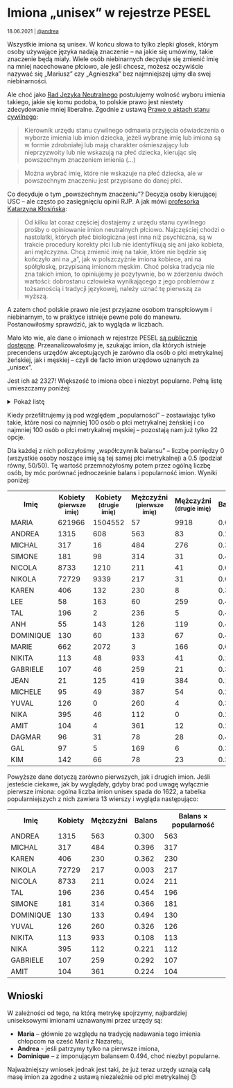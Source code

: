 # Imiona „unisex” w rejestrze PESEL

<small>18.06.2021 | [@andrea](/@andrea)</small>

Wszystkie imiona są unisex.
W końcu słowa to tylko zlepki głosek, którym osoby używające języka nadają znaczenie – 
na jakie się umówimy, takie znaczenie będą miały.
Wiele osób niebinarnych decyduje się zmienić imię na mniej nacechowane płciowo,
ale jeśli chcesz, możesz oczywiście nazywać się „Mariusz” czy „Agnieszka” bez najmniejszej ujmy dla swej niebinarności.

Ale choć jako [Rad Języka Neutralnego](/kolektyw-rjn) postulujemy wolność wyboru imienia takiego, jakie się komu podoba,
to polskie prawo jest niestety zdecydowanie mniej liberalne.
Zgodnie z ustawą [Prawo o aktach stanu cywilnego](https://isap.sejm.gov.pl/isap.nsf/DocDetails.xsp?id=WDU20140001741):

> Kierownik urzędu stanu cywilnego odmawia przyjęcia oświadczenia o wyborze imienia lub imion dziecka, jeżeli
> wybrane imię lub imiona są w formie zdrobniałej lub mają charakter ośmieszający lub nieprzyzwoity
> lub nie wskazują na płeć dziecka, kierując się powszechnym znaczeniem imienia (…)

> Można wybrać imię, które nie wskazuje na płeć dziecka, ale w powszechnym znaczeniu jest przypisane do danej płci.

Co decyduje o tym „powszechnym znaczeniu”? Decyzja osoby kierującej USC – ale często po zasięgnięciu opinii RJP.
A jak mówi [profesorka Katarzyna Kłosińska](https://wyborcza.pl/7,75410,26361697,prof-klosinska-dzban-to-slowo-nacechowane-pejoratywnie.html?disableRedirects=true):

> Od kilku lat coraz częściej dostajemy z urzędu stanu cywilnego prośby o opiniowanie imion neutralnych płciowo.
> Najczęściej chodzi o nastolatki, których płeć biologiczna jest inna niż psychiczna,
> są w trakcie procedury korekty płci lub nie identyfikują się ani jako kobieta, ani mężczyzna.
> Chcą zmienić imię na takie, które nie będzie się kończyło ani na „a”, jak w polszczyźnie imiona kobiece,
> ani na spółgłoskę, przypisaną imionom męskim. Choć polska tradycja nie zna takich imion, to opiniujemy je pozytywnie,
> bo w zderzeniu dwóch wartości: dobrostanu człowieka wynikającego z jego problemów z tożsamością i tradycji językowej,
> należy uznać tę pierwszą za wyższą.

A zatem choć polskie prawo nie jest przyjazne osobom transpłciowym i niebinarnym,
to w praktyce istnieje pewne pole do manewru.
Postanowiłośmy sprawdzić, jak to wygląda w liczbach.

Mało kto wie, ale dane o imionach w rejestrze PESEL [są publicznie dostępne](https://dane.gov.pl/dataset/1667,lista-imion-wystepujacych-w-rejestrze-pesel-osoby-zyjace).
Przeanalizowałośmy je, szukając imion, dla których istnieje precendens urzędów akceptujących je
zarówno dla osób o płci metrykalnej żeńskiej, jak i męskiej – czyli de facto imion urzędowo uznanych za „unisex”.

Jest ich aż 2327! Większość to imiona obce i niezbyt popularne. Pełną listę umieszczamy poniżej:

<details class="border mb-3">
    <summary class="bg-light p-2">Pokaż listę</summary>
    <div class="border-top small p-2">
        ABA, ABBAS, ABDALLA, ABDEL, ABDELFATTAH, ABDUL, ABDULLAH, ABDULLAH A, ABDULLAH H, ABDULLAH IBRAHIM, ABDULLAH M, ABDULLAHI, ABDULMUTTALIB A., ABDULRAHMAN, ABDUR, ABEBE, ABEER, ABHIJEET, ABHIJIT, ABI, ABIGAIL, ABIMBOLA, ABIOLA, ABIR, ABY, ADA, ADALET, ADAM, ADAMA, ADAMIA, ADAR, ADDISON, ADEDAYO, ADEEB, ADEEL, ADEL, ADELHEID, ADELIN, ADEOLA, ADEYINKA, ADHAM, ADI, ADIT, ADNAN, ADRIEL, ADY, AFEK, AGAM, AGHA, AGNE, AGNES, AGUNG, AH, AHMAD, AHMED, AHMED A, AHMED M, AIDAN, AIHUA, AILIN, AIMAN, AIMIN, AINUR, AIPING, AIRAT, AISHWARYA, AISSA, AJAY, AJAYKUMAR, AJIBOLA, AJIT, AKASH, AKHTAR, AKI, AKILA, AKIRA, AKRAM, ALA, ALAA, ALDIN, ALEKS, ALEKSA, ALEX, ALEXANDER, ALEXANDRE, ALEXIS, ALI, ALI A, ALI H, ALIJA, ALIKA, ALIKI, ALIN, ALIS, ALISA, ALISON, ALISSON, ALIX, ALLA, ALLAN, ALLEN, ALLY, ALMAS, ALMAZ, ALMOG, ALON, ALONA, ALPHA, ALVA, AMAL, AMAN, AMANDEEP, AMANI, AMARA, AMARACHI, AMARTUVSHIN, AMBAR, AMBER, AMEL, AMI, AMINE, AMIT, AMNAT, AMOR, AMRIT, AMY, AN, ANAN, ANAND, ANANDA, ANAR, ANASTASIA, ANASTASIIA, ANATOLII, ANDRE, ANDREA, ANDREE, ANDREJA, ANDRIA, ANDRII, ANDRZEJ, ANEL, ANG, ANGE, ANGEL, ANH, ANH DUONG, ANIK, ANIL, ANIS, ANITA, ANJUM, ANNA, ANNE, ANRI, ANSHI, ANSHU, ANTONI, ANTONIA, ANTONIE, ANU, ANUJ, ANUPAM, ANUSH, ANUUJIN, ANWAR, ANZHELA, APURVA, ARA, ARAD, ARAM, ARBEL, ARDEN, ARI, ARIA, ARIEL, ARIN, ARIS, ARLET, ARLO, ARMIN, ARSENA, ARTA, ARTEMI, ARTEMIS, ARTI, ARTUR, ARUNA, ARVIND, ARVINDBHAI, ARYA, ARZU, ASA, ASHISH, ASHLEY, ASHOK, ASHRAF, ASIL, ASSEM, ASSIL, ASTER, ASTRIT, ATA, ATAR, ATEF, ATIA, ATTILA, AUBREY, AUGUSTE, AUGUSTINE, AURELI, AUSTIN, AVERY, AVIN, AVINASH, AVIV, AVNI, AVRIL, AWAD, AXEL, AYAN, AYCAN, AYDAN, AYHAN, AYMAN, AYO, AYOMIDE, AZHAR, AZIZ, BA, BABA, BABUBHAI, BAHA, BAILEY, BAKYT, BALA, BALDEVBHAI, BANG, BAO, BAOHUA, BAR, BARAKAT, BARNABA, BASEM, BASHA, BASSAM, BASSEM, BAT, BAY, BEDA, BELA, BELAY, BELEID, BELLA, BEN, BENIA, BERNARD, BERNARDO, BERRY, BHAGWAN, BHARATBHAI, BHARATKUMAR, BHAVIN, BHIKHABHAI, BICH, BIJAYA, BIJU, BILLY, BIN, BINBIN, BING, BINGBING, BINH, BINU, BISHNU, BLAIR, BLAISE, BLAKE, BLESSING, BLUE, BO, BOHDAN, BOK, BOLA, BON, BONAWENTURA, BONG, BONNIE, BORAM, BOYU, BOŻYDAR, BRAK DANYCH, BRAK IMIENIA, BRODIE, BRONISŁAWA, BROOKE, BROOKLYN, BROOKS, BROWN, BUI, BURHAN, BURÇAK, BUSHRA, BØJE, BẢO, CAMERON, CAMILLE, CAN, CANAN, CAO, CAREY, CARMEL, CARMEN, CARMINE, CAROL, CARROLL, CASEY, CASSIDY, CASTRO, CELESTINE, CEMRE, CEZAR, CHAITHANYA, CHAM, CHAN, CHANDRA, CHANDRASHEKHAR, CHANG, CHAO, CHARIS, CHARITY, CHARLIE, CHAU, CHEN, CHENG, CHENXI, CHENYI, CHENYU, CHETAN, CHI, CHIA, CHIA-YU, CHIDERA, CHIHIRO, CHIKA, CHIN, CHINAZA, CHINENYE, CHINH, CHINTAN, CHINWENDU, CHISOM, CHITRA, CHIZOBA, CHONG, CHRISTIAN, CHRISTINE, CHRISTY, CHU, CHUN, CHUNG, CHUNLI, CHUNYAN, CLAUDE, CLEMENCE, CODY, COLIN, CONCEPCION, CONG, CONNY, CONSTANTINE, CORIN, COURTNEY, CRISTIAN, CRISTIN, CRUZ, CZECH, DA, DAGENBACH, DAGMAR, DAHYABHAI, DAKOTA, DALE, DALI, DALIN, DALJIT, DAMILOLA, DAN, DANA, DANI, DANIEL, DANIELA, DANIELE, DANIELLE, DANILA, DANY, DAO, DAR, DARA, DARCY, DARIA, DARIN, DARSHAN, DARY, DAVINDER, DAWA, DAYAN, DE JESUS, DEE, DEEPAK, DEKEL, DEMETER, DENIS, DENISE, DENIZ, DENNIS, DENİZ, DERIN, DESIRE, DESTINY, DEVA, DEVI, DEVON, DHARMA, DHAVAL, DHIRAJKUMAR, DI, DIDAR, DIEM, DIEN, DIEP, DIEU, DILAN, DILIP, DIMA, DINA, DINESH, DINESHBHAI, DING, DINH, DIOR, DIPAK, DIVINE, DIZON, DMYTRO, DOAN, DOLAPO, DOMINGOS, DOMINIK, DOMINIKA, DOMINIQUE, DONALD, DONG, DONGHUA, DOR, DORIN, DORON, DREW, DROR, DU, DUC, DULGUUN, DUNG, DUONG, DURGA, DUYGU, DYLAN, DƯƠNG, E, EBUBECHUKWU, EDELTRAUD, EDEN, EDI, EDWARD, EFFIONG, EHAB, EINAV, EJIRO, EKA, EKIN, EKİN, ELA, ELEN, ELENI, ELEONOR, ELI, ELIA, ELIAN, ELIF, ELIS, ELISABETH, ELISHA, ELIYA, ELIZABETH, ELLIOT, ELLIS, ELOY, ELSI, ELVAN, EMAD, EMAN, EMI, EMILI, EMILIA, EMMA, EMMANUEL, EMMY, ENEA, ENIOLA, ENKHJARGAL, ENRIQUEZ, ERDENE, ERDZHAN, EREL, EREN, ERIS, EROL, ERZHAN, ESAM, ESE, ESIN, ESOSA, ESSAM, ETIENNE, EUN, EVA, EVELIN, EVREN, EVRIM, EWARYSTA, EWELIN, EWIN, EZEL, EZRA, EZZAT, FABIEN, FADY, FAISAL, FAKHRI AHMED, FAN, FANG, FARAG, FAREDIN, FARES, FARMAN, FATHI, FATMA, FAVOUR, FAWAD, FAWZI, FAWZY, FEI, FELICE, FENG, FERHAN, FIMA, FINLAY, FIRDAUS, FLORIA, FLORIS, FOUAD, FRANCIS, FRANCISCO, FRANCISZEK, FRANCISZKA, FRANK, FRANKIE, FUSSING, GABI, GABIN, GABRIEL, GABRIELA, GABRIELE, GABY, GAEL, GAGANDEEP, GAI, GAL, GALI, GAMAL, GANESH, GANGA, GANNA, GAO, GARCIA, GAURAV, GAY, GE, GENE, GEORGE, GEORGI, GEORGIA, GEORGIE, GEORGIOS, GERD, GERTRUD, GHASSAN, GIA, GIANG, GIFT, GIGI, GIL, GILI, GIRI, GIRISH, GIRMA, GIULI, GODWIN, GOHAR, GOMA, GONI, GOVINDA, GRANT, GUADALUPE, GUIFENG, GUIHUA, GUILLAUME, GUL, GUNJAN, GUO, GUOFENG, GURPREET, GURVINDER, GUTA, GUY, GYUNAL, GYUNER, GÖKSU, GÖKÇE, GÖRKEM, GÜNER, GÜNEŞ, HA, HA AN, HABIB, HABTAMU, HADAR, HADI, HAE, HAI, HAI ANH, HAIRONG, HAIWEI, HAJAR, HALEL, HALLEL, HALYNA, HAMAD, HAMDY, HAMED, HAMEED, HAMID, HAMZA, HAN, HANA, HANAN, HANG, HANH, HANI, HANINA, HANNA, HANS, HANY, HAO, HARDEEP, HARDING, HAREL, HARESH, HARESHBHAI, HARISH, HARJINDER, HARLEY, HARPER, HARPREET, HARSHADKUMAR, HARSHIT, HARUNA, HASAN, HASSAN, HASSAN M, HATEM, HATIM, HAU, HAY, HAYDEN, HAYOUNG, HAZAR, HE, HEAVEN, HEDWIG, HEE, HEINI, HEINTZ, HELAN, HELGARD, HELI, HELMI, HEMA, HEN, HENNY, HENRYK, HIEN, HIKARU, HIKMAT, HIKMET, HILAL, HILARY, HILDEGARD, HILLARY, HIRA, HIREN, HISHAM, HITENDRAKUMAR, HIÊN, HO, HOA, HOAI, HOAI ANH, HOAN, HOANG, HOANG ANH, HOANG LAN, HOANG LINH, HOI, HOJUNG, HONG, HONG ANH, HONGMIN, HONGPING, HONGWEI, HONGYU, HOPE, HORIA, HOSSAMELDIN, HOÀNG, HRUSHIKESH, HSIN, HUA, HUAN, HUANG, HUI, HUIJUN, HUIMIN, HUONG, HUSSAIN, HUSSEIN, HWA, HYO, HYUN, HYUNG, HYUNJIN, HYUSEIN, HÀ, HÒA, HẠNH, HẢI, HỒNG, I GUSTI, I-HSUAN, IAN, IBRAHIM, IBRYAM, IDAN, IDO, IFE, IFTIKHAR, IHOR, IHSAN, IKRAM, ILHAM, ILIA, ILKAY, ILLA, ILLIA, ILLY, IMAN, IMANI, IMRAN, IMTIAZ, IN, INBAL, INBAR, INDERPREET, INDI, INDIANA, INDIGO, INDRA, INES, INEZ, INGE, INGRID, INNA, INTI, IQBAL, IRA, IRAM, IRFAN, IRMGARD, IRYNA, ISA, ISLAM, ISMAEL, ISMAIL, ISMET, ISSA, ITA, IURII, IVAN, IVANNA, JACEK, JACK, JACKIE, JADE, JAE, JAGDISH, JAGDISHBHAI, JAHAN, JAI, JAIME, JAIN, JALAL, JAMAL, JAMES, JAMIE, JAN, JANE, JANI, JANINA, JANIS, JANNE, JAREMA, JARGAL, JARGALAN, JAROSŁAW, JASIM, JASMEET, JASMIN, JASPREET, JASVIR, JATINDER, JAVED, JAWAD, JAY, JAYA, JAYANT, JAYESHKUMAR, JAŚMIN, JEAN, JEEVAN, JEHAN, JEN, JENNIFER, JENNY, JENSEN, JEONG, JEONGMIN, JESS, JESSE, JESSIE, JESSY, JESUS, JI, JIA, JIACHEN, JIAHE, JIALE, JIALIN, JIAMING, JIAN, JIANAN, JIANFANG, JIANG, JIANHONG, JIANHUA, JIANMIN, JIANPING, JIANWEI, JIANXIN, JIANYING, JIAQI, JIAWEN, JIAYI, JIE, JIHAN, JIHO, JIMIN, JIN, JING, JINGHUA, JINGHUI, JINHONG, JINHUA, JINHUI, JINXIN, JINYOUNG, JINYU, JITENDRA, JITENDRAKUMAR, JIYOUNG, JO, JOAN, JOANN, JOAO, JOCELYN, JODY, JOEL, JOEY, JOHN, JOHNSON, JOLAN, JONA, JONES, JONG, JOO, JORDAN, JOSE, JOSEPH, JOSHUA, JOSÉ, JOUD, JOY, JOÃO, JU, JUAN, JUDA, JUDE, JUHA, JUHYUN, JULES, JULIAN, JULIE, JUMA, JUN, JUNE, JUNG, JUNGHYUN, JUNHONG, JUNHUA, JUNJIE, JUNYI, JURI, JUSTICE, JUSTINE, JUWON, JUYOUNG, JYOTI, JÓZEF, JÓZEFA, KADER, KADI, KADIR, KAI, KAJAL, KALI, KAMAL, KAMALJIT, KAMEL, KAMI, KAMLESHBHAI, KAMLESHKUMAR, KANTILAL, KANUBHAI, KAORU, KARA, KARAR, KAREEM, KAREL, KAREM, KAREN, KARI, KARIM, KARIN, KARISA, KARMA, KAROL, KAROLINA, KASEY, KATERYNA, KAUSHIK, KAY, KAYA, KAYO, KAYRA, KAZIMIERZ, KE, KEERTHI, KEHINDE, KEI, KELECHI, KELLY, KEMAL, KENAN, KENDAL, KENDALL, KENNEDY, KERRY, KERSTIN, KETAN, KETANKUMAR, KEXIN, KHAI, KHALED, KHALID, KHALIFA, KHAN, KHANG, KHANH, KHÁNH, KI, KIEU, KIM, KIM ANH, KIMI, KIRAN, KIRITBHAI, KIRTI, KISHAN, KISHOR, KOLIN, KOSMA, KOSTA, KOSTKA, KRISHNA, KRISS, KRISTEN, KRISTIN, KROGH, KRYSTYN, KUAN-YU, KUDZAI, KULWINDER, KUMAR, KUN, KUNAL, KWAN, KYEONG, KYOUNG, KYUNG, KYUNGSUK, LAI, LAIS, LAM, LAMAR, LAN, LANA, LANDSPERG, LANE, LANG, LARYSA, LATIF, LAUREN, LAURENCE, LAURI, LAURIEN, LAWRENCE, LAXMI, LE, LEA, LECHA, LEE, LEI, LEIGH, LEJBA, LEN, LENNOX, LENNY, LENY, LEO, LESIA, LESLEY, LESLIE, LEV, LI, LIAD, LIAM, LIAN, LIANG, LIBBY, LIBO, LICHAO, LIDOR, LIEL, LIEM, LIJUN, LILA, LILIAN, LILIANA, LILIIA, LIM, LIMA, LIMIN, LIMING, LIN, LIND, LINDSAY, LINDSEY, LING, LINH, LIOR, LIPA, LIPING, LIR, LIRAN, LIRAZ, LIRON, LIU, LIUBOV, LIUDMYLA, LIVIAN, LIWEI, LIXIN, LIYING, LOAN, LOBO, LOGAN, LOI, LONDON, LONG, LOPES, LOREN, LORETO, LORIAN, LORIS, LOTAN, LOU, LOUIE, LOUIS, LOUISA, LOUISE, LOUKA, LOVE, LU, LUA, LUAN, LUCA, LUCKY, LUISE, LUKA, LUND, LUNDE, LUONG, LUTFI, LUYEN, LY, LYKKE, LYN, LYNN, LYUBOV, LÊ, M., MA, MAAN, MAAYAN, MACKENZIE, MADHU, MADHUKAR, MAGED, MAHA, MAHDI, MAHENDRA, MAHER, MAHESH, MAHMOUD, MAI, MAINA, MAIS, MAJ, MAJID, MAKI, MAKO, MAKSYM, MALAK, MALIK, MALIN, MAME, MAN, MANA, MANDEEP, MANEL, MANIK, MANISH, MANMEET, MANOJ, MANPREET, MANSOOR, MANSOOR HASAN, MANSOUR A, MANU, MANUEL, MAO, MAOR, MARCEL, MARI, MARIA, MARIAN, MARICEL, MARIE, MARIEN, MARIIA, MARIN, MARION, MARIS, MARIYA, MARJA, MARJAN, MARLEN, MARLEY, MARLO, MARO, MARTINA, MARY, MARYA, MARYNA, MARÍA, MASON, MASOUD, MATEJA, MATEUSZ, MATTIA, MAX, MAXIME, MAY, MAYAH, MAYAN, MAZIN, MEDI, MEGHA, MEHMED, MEHMET, MEL, MELEK, MENA, MENDOZA, MENG, MERI, MERIÇ, MERLIN, MERON, METIN, MIAH, MIAO, MICAH, MICHAEL, MICHAL, MICHALI, MICHEL, MICHELE, MICHELL, MICHELLE, MIECZYSŁAW, MIGUEL, MIHAL, MIKA, MIKAL, MIKE, MIKHAL, MIKI, MIKO, MILAN, MILIND, MIN, MINA, MING, MINGHUI, MINGMING, MINH, MINH ANH, MINH HA, MINH THUY, MINH TU, MIO, MIRAC, MIRACLE, MIRAN, MIRAÇ, MIREL, MIRIAM, MIRIAN, MIRJAN, MIRZA, MISCHA, MISHA, MISHAL, MISHEL, MISZA, MISZEL, MITRA, MO, MOANA, MODESTA, MOHAMED, MOHAMED AHMED, MOHAMMAD, MOHAMMED, MOHAMMED A, MOHAMMED HASAN, MOHAMMED S, MOHAN, MOHANBHAI, MONIK, MONIR, MONTANA, MOR, MORAN, MORGAN, MOSTAFA, MOUSA, MUAMMER, MUHAMMAD, MUKTI, MUKUL, MUMTAZ, MUNACHI, MUNACHIMSO, MUSTAFA, MUSTAN, MUTLU, MWANGI, MY, MYKHAILO, MYKOLA, MYLTOFT, MYONG, MYROSLAVA, MYUNG, MØLLER, MỸ, NABI, NADEEM, NADIIA, NAGA, NAHAR, NAHED, NAHID, NAIR, NAJAH, NALIN, NAM, NAN, NANA, NANDA, NAO, NAPHAT, NARAN, NARENDRA, NARESHKUMAR, NARI, NARIMAN, NARINDER, NASIM, NASSER, NATALE, NATALIA, NATALIIA, NATHALIE, NATIA, NAVDEEP, NAYEF, NAZAR, NAZARETH, NAZIF, NAZLI, NDIDI, NEDZHIB, NEEL, NEERAJ, NEHAD, NELI, NELLY, NEO, NERI, NERMIN, NESS, NESTA, NETA, NETTA, NEVEN, NGAN, NGO, NGOAN, NGOC, NGOC ANH, NGOC DUNG, NGOC HA, NGOC LAN, NGOC PHUONG, NGOZI, NGUYEN, NGUYÊN, NGUYỄN, NGỌC, NHA, NHAN, NHAT, NHAT ANH, NHAT LINH, NHI, NHU, NICKI, NICKY, NICO, NICOL, NICOLA, NICOLE, NIHAD, NIHAL, NIK, NIKA, NIKE, NIKI, NIKITA, NIKKI, NIKO, NIKOL, NIKOLA, NIL, NILESH, NIMA, NIMESH, NINA, NING, NINH, NINO, NIR, NIRAJ, NIRINA, NIRMAL, NISAN, NITSAN, NITZAN, NIV, NIZAN, NOA, NOAH, NOAM, NOEL, NOI, NOLAN, NOMI, NOOR, NORI, NORIS, NOUR, NOY, NUR, NURAY, NURHAN, NURI, NURUL, NURZHAN, NUSRAT, NYARKO, NYASHA, OANH, OCEAN, OFEK, OFER, OFFIR, OFIR, OFRI, OGECHI, OKSANA, OLA, OLAMIDE, OLATOKUNBO, OLAYEMI, OLAYINKA, OLCHA, OLEH, OLEKSA, OLEKSANDR, OLEKSANDRA, OLEKSII, OLENA, OLESIA, OLHA, OLIINYK, OLIVA, OLIVER, OLLIE, OLUSHOLA, OLUSOLA, OLUWADAMILOLA, OLUWASEUN, OLUWATOBI, OLUWATOSIN, OMAR, OMER, OMI, OMONIGHO, OMRI, ONON, ONYEKA, ONYEKACHI, OPHIR, OR, ORAN, OREN, ORHAN, ORI, ORIA, ORIAN, ORIN, ORR, ORYAN, OSAMA, OSMAN, OVERGAARD, OZANA, PAN, PANKAJ, PARAG, PARESH, PARIS, PARMINDER, PARRY, PARVEEN, PARVEZ, PARVIN, PASCALE, PASCUA, PATRICE, PATRICK, PAUL, PAULIN, PAVLO, PAZ, PELEG, PENG, PERES, PERRY, PERUN, PETER, PETRUS, PHAM, PHAN, PHOENIX, PHU, PHUONG, PHUÖNG, PHƯƠNG, PIERRE, PING, PIOTR, PRAKASH, PRASAD, PRASHANT, PRATIK, PRAVIN, PRAVINBHAI, PRAVINKUMAR, PRECIOUS, PREET, PURNA, PUSPA, QASIM, QI, QIAN, QIANG, QIAO, QIN, QING, QINGHUA, QINGQING, QUANG, QUE, QUINCY, QUINN, QUY, QUYEN, QUYNH, QUỲNH, RABIA, RABIH, RACHEL, RAE, RAFAL, RAHUL, RAIM, RAIN, RAINE, RAJ, RAJA, RAJENDRA, RAJENDRABHAI, RAJESH, RAJESHBHAI, RAJESHKUMAR, RAJIV, RAJKUMAR, RAJNIKANT, RAJNISH, RAJU, RAKHAT, RAMA, RAMADAN, RAMAN, RAMANBHAI, RAMANDEEP, RAMCHANDRA, RAMESH, RAMESHBHAI, RAMI, RAN, RANA, RANI, RATI, RATNA, RAVEN, RAVID, RAVINDER, RAVINDRA, RAY, RAYAN, RAYHAN, RAZ, REA, REDA, REDDY, REEF, REEM, REESE, REHMAN, REI, REMY, REN, RENE, RENEE, RENEÉ, RENI, RENÉ, RENÉE, RESHAM, REY, REYES, REYHAN, REZAN, RICHARD, RIDA, RIKI, RIKO, RILEY, RIM, RIMON, RIN, RINAT, RINKU, RINO, RIO, RITESHKUMAR, RIVER, RIZA, ROBERT, ROBERTS, ROBIN, ROBYN, ROCHA, RODI, ROHITKUMAR, ROM, ROMA, ROMAN, ROMI, ROMUALD, RON, RONG, RONI, RONNI, RONNIE, RONNY, RONY, ROSARIO, ROSE, ROSEL, ROSHAN, ROSS, ROTEM, RUFARO, RUHAN, RUI, RUIQI, RUMI, RUN, RUPINDER, RUSLAN, RUTH, RUYI, RYAN, RYO, SAAD, SAAD OBAID, SAAR, SABA, SABAH, SACHA, SADAT, SAEED, SAFA, SAFAK, SAFI, SAGE, SAGI, SAHAR, SAHER, SAI, SAID, SAKI, SALA, SALAH, SALAM, SALEEM, SALEH, SALEM, SALI, SALMAN, SALO, SAM, SAMAN, SAMAR, SAMARTH, SAMIN, SAMIR, SAMMY, SAMUEL, SAMY, SAN, SANA, SANAM, SANDEEP, SANDI, SANDOVAL, SANDY, SANG, SANJAY, SANJAYKUMAR, SANJU, SANNA, SANTA, SANTANA, SANTIAGO, SANTOS, SANU, SARABJIT, SARAN, SARANG, SARBJIT, SARI, SAROJ, SASCHA, SASHA, SASZA, SATHYA, SATYA, SAU, SAVA, SAWA, SCOTT, SE, SELAM, SELMAN, SELVA, SEMA, SEMI, SEN, SENA, SEO, SEOJIN, SEON, SERHII, SERRANO, SEUNG, SEVEN, SEVERIN, SEVGIN, SEVIN, SEYHAN, SEYRAN, SEZGIN, SHACHAF, SHACHAR, SHADI, SHAHAF, SHAHAR, SHAHID, SHAI, SHAKED, SHAMS, SHAN, SHANI, SHANNON, SHANTA, SHANTI, SHANU, SHAOCHEN, SHAOHUA, SHARAD, SHARIF, SHARON, SHAWN, SHAY, SHEA, SHEFKET, SHEKHAR, SHERAZ, SHERIDAN, SHERIF, SHERIN, SHI, SHIHUA, SHILOH, SHIN, SHIQI, SHIR, SHIRAN, SHIRAZ, SHIVA, SHIYU, SHOHAM, SHOVAL, SHRIKANT, SHU, SHUAI, SHUANG, SHUHONG, SHUHUA, SHUO, SHYAM, SI, SIDAR, SIDNEY, SILA, SILVA, SIMA, SIMCHA, SIMHA, SIMON, SIMONE, SIMONI, SIN, SINA, SINAN, SINGH, SION, SIRI, SIRIN, SIVAN, SIWAR, SIYUAN, SKY, SKYLAR, SKYLER, SLAVA, SNEHAL, SO, SOFIANE, SOL, SOLOMON, SOMA, SON, SONAM, SONG, SONU, SOO, SOON, SOPHIE, SORA, SPENCER, SREE, SRI, STACY, STANISŁAW, STANISŁAWA, STAV, STEPHANE, STEPHEN, STEWART, STORM, SU, SUAD, SUBHASH, SUBIN, SUDHIR, SUJIN, SUK, SUKHDEV, SUKHWINDER, SULIKO, SULTAN, SUMAN, SUN, SUNG, SUNGEUN, SUNGWON, SUNIL, SUNNY, SURAT, SURENDRA, SURESH, SURESHBHAI, SURI, SURIYA, SURYA, SUSAN, SUWEI, SVITLANA, SWAPNIL, SYDNEY, SYMCHA, SZAJA, SZLAMA, SZLOMA, SZYJA, SŁAWA, TADESSE, TAE, TAFADZWA, TAFARA, TAHIR, TAI, TAIGA, TAIR, TAIWO, TAL, TALAL, TAM, TAMAR, TAMI, TAN, TANAKA, TANSEL, TAO, TARA, TAREQ, TARIQ, TASHI, TASNEEM, TATENDA, TAUS, TAYLOR, TEJA, TEKLE, TEMILOLA, TEMITOPE, TENDAI, TENZIN, TERESA, TERRI, TERRY, TETIANA, THAI, THAM, THANH, THANH BINH, THANH BÌNH, THANH HA, THANH MINH, THANH TU, THAO, THI, THIEN, THIEN AN, THIN, THINH, THO, THOM, THOMAS, THU, THUAN, THUC, THUONG, THUY, THÀNH, THÙY, THỦY, TIAN, TIANTIAN, TIANYI, TIDHAR, TIEN, TIL, TIN, TING, TINH, TINOTENDA, TIÊN, TOAN, TOBIA, TOLULOPE, TOM, TOMA, TOMER, TONG, TONI, TOPAZ, TRACY, TRAM, TRAN, TRANG, TRI, TRINH, TSERING, TSOLMON, TU, TUE, TUGBA, TULSI, TUNA, TUNDE, TUNG, TUONG, TURAN, TURKI, TUVAL, TUYEN, TYLER, TZLIL, UCHE, UCHECHUKWU, UCHENNA, UDAYA, UFUK, UL, ULEMJ, UMA, UMAR, UMESH, UMUT, UN, USAMA, UTA, UTE, UYEN, UZOCHUKWU, VADYM, VALENTIN, VALENTINE, VALENTYNA, VALERA, VALERII, VALERY, VAN, VAN KHANH, VANJA, VASYL, VEERA, VEGA, VENKATA, VERONIKA, VESA, VI, VIACHESLAV, VIAN, VICKY, VIDYA, VIET, VIET ANH, VIHAR, VIJAY, VIJAYA, VIJAYBHAI, VIJAYKUMAR, VIKRAM, VIKTOR, VIKTORIIA, VINH, VINIT, VINOD, VINODBHAI, VINTHER, VIPIN, VIPULKUMAR, VIRA, VIRAG, VISHAL, VISHWANATH, VITA, VITALII, VIVEK, VIVEKKUMAR, VIVIAN, VIVIEN, VLADA, VLADYSLAV, VOLODYMYR, VON, VUI, VUONG, VY, VŨ, WAAD, WAEL, WALEED, WALI, WALID, WALLY, WALTRAUD, WALTRAUT, WAN, WANG, WAQAR, WASSEM, WEI, WEILI, WEIMIN, WEIPING, WEIQIN, WEIQING, WEIRONG, WEITING, WEIWEI, WEIYI, WEN, WENHUA, WENJIE, WENTAO, WENYAN, WESAM, WIESŁAWA, WILSON, WING, WON, WOO, WU, WYNNE, WŁADYSŁAW, WŁADYSŁAWA, XI, XIA, XIAN, XIANG, XIAO, XIAOCHEN, XIAOCHUN, XIAODONG, XIAOFEI, XIAOFENG, XIAOHUA, XIAOHUI, XIAOJIE, XIAOJING, XIAOJUN, XIAOLIN, XIAOMENG, XIAOMING, XIAONAN, XIAOPING, XIAOQING, XIAOSHU, XIAOWEI, XIAOWEN, XIAOXIAO, XIAOYAN, XIAOYI, XIAOYU, XIAOYUN, XIN, XING, XINGHUA, XINGYU, XINHUI, XINWEI, XINYU, XIU, XIUHUA, XIULI, XIUMIN, XU, XUAN, XUE, XUEFENG, XUEHUA, XUEJUN, XUEPING, XUEQI, XUÂN, YAEL, YAHEL, YAHLI, YAJUN, YALI, YALING, YAM, YAMAN, YAN, YANA, YANAN, YANG, YANGYANG, YANHONG, YANJIE, YANJUN, YANLING, YANNI, YANXI, YANYI, YANYU, YAO, YARDEN, YAROSLAV, YASHA, YASHAR, YE, YEKTA, YELYZAVETA, YEN, YEONG, YEONWOO, YEVHENII, YI, YI-CHUN, YICHEN, YIFAN, YIFEI, YIJIE, YIKE, YILDIZ, YILEI, YILIN, YIMING, YIN, YINAN, YING, YINGHUI, YIRAN, YITONG, YIWEI, YIXUAN, YOGESH, YON, YONA, YONG, YONGWEI, YONGXIANG, YONGYU, YOO, YOON, YOU, YOUN, YOUNG, YOUNGJU, YOUSEF, YOUSSEF, YOUVAL, YU, YU-TING, YUAN, YUANYUAN, YUBIN, YUCHEN, YUE, YUEHUA, YUFEI, YUFENG, YUHAN, YUHANG, YUHENG, YUHUA, YUI, YUJIA, YUJIE, YUJIN, YUKI, YUKO, YULI, YULIANG, YULIIA, YULIN, YUMA, YUN, YUNG, YUNHUI, YUPING, YUQI, YURI, YURII, YUTA, YUVAL, YUXIN, YUXUAN, YUZHEN, YUZHU, YÜKSEL, ZAKI, ZANA, ZANE, ZE, ZEKERIYA, ZEKI, ZHAN, ZHANAT, ZHANG, ZHAO, ZHAOHUA, ZHASMIN, ZHE, ZHEN, ZHI, ZHIJUN, ZHIMIN, ZHIXIN, ZHIYU, ZHOU, ZHU, ZHUO, ZI, ZIA, ZIAN, ZIHAN, ZIJUN, ZIMO, ZINE, ZIV, ZIXUAN, ZIYI, ZIYU, ZLATA, ZOFIA, ZOHAR, ZUBAIR, ÁNH, ÇINAR, ÐÔNG, ÖMÜR, ÖZDEN, ÖZGÜR, ŞENEL, ŻEGOTA
    </div>
</details>

Kiedy przefiltrujemy ją pod względem „popularności” – zostawiając tylko takie, które nosi
co najmniej 100 osób o płci metrykalnej żeńskiej i co najmniej 100 osób o płci metrykalnej męskiej –
pozostają nam już tylko 22 opcje.

Dla każdej z nich policzyłośmy „współczynnik balansu” –
liczbę pomiędzy 0 (wszystkie osoby noszące imię są tej samej płci metrykalnej)
a 0.5 (podział równy, 50/50).
Tę wartość przemnożyłośmy potem przez ogólną liczbę osób, by móc porównać jednocześnie balans i popularność imion.
Wyniki poniżej:

<div class="table-wide table-responsive my-5"><table class="table table-sm table-striped"><tr class="sticky-top"><th data-sort><span class="fal fa-signature"></span> Imię</th><th data-sort="number"><span class="fal fa-venus"></span> Kobiety <small>(pierwsze imię)</small></th><th data-sort="number"><span class="fal fa-venus"></span> Kobiety <small>(drugie imię)</small></th><th data-sort="number"><span class="fal fa-mars"></span> Mężczyźni <small>(pierwsze imię)</small></th><th data-sort="number"><span class="fal fa-mars"></span> Mężczyźni <small>(drugie imię)</small></th><th data-sort="number"><span class="fal fa-balance-scale"></span> Balans</th><th data-sort="number" data-sort-auto="desc"><span class="fal fa-trophy"></span> Balans × popularność</th></tr><tr><td>MARIA</td><td>621966</td><td>1504552</td><td>57</td><td>9918</td><td>0.005</td><td>9975</td></tr><tr><td>ANDREA</td><td>1315</td><td>608</td><td>563</td><td>83</td><td>0.251</td><td>646</td></tr><tr><td>MICHAL</td><td>317</td><td>16</td><td>484</td><td>276</td><td>0.305</td><td>333</td></tr><tr><td>SIMONE</td><td>181</td><td>98</td><td>314</td><td>31</td><td>0.447</td><td>279</td></tr><tr><td>NICOLA</td><td>8733</td><td>1210</td><td>211</td><td>41</td><td>0.025</td><td>252</td></tr><tr><td>NIKOLA</td><td>72729</td><td>9339</td><td>217</td><td>31</td><td>0.003</td><td>248</td></tr><tr><td>KAREN</td><td>406</td><td>132</td><td>230</td><td>8</td><td>0.307</td><td>238</td></tr><tr><td>LEE</td><td>58</td><td>163</td><td>60</td><td>259</td><td>0.409</td><td>221</td></tr><tr><td>TAL</td><td>196</td><td>2</td><td>236</td><td>5</td><td>0.451</td><td>198</td></tr><tr><td>ANH</td><td>55</td><td>143</td><td>126</td><td>119</td><td>0.447</td><td>198</td></tr><tr><td>DOMINIQUE</td><td>130</td><td>60</td><td>133</td><td>67</td><td>0.487</td><td>190</td></tr><tr><td>MARIE</td><td>662</td><td>2072</td><td>3</td><td>166</td><td>0.058</td><td>169</td></tr><tr><td>NIKITA</td><td>113</td><td>48</td><td>933</td><td>41</td><td>0.142</td><td>161</td></tr><tr><td>GABRIELE</td><td>107</td><td>46</td><td>259</td><td>21</td><td>0.353</td><td>153</td></tr><tr><td>JEAN</td><td>21</td><td>125</td><td>419</td><td>384</td><td>0.154</td><td>146</td></tr><tr><td>MICHELE</td><td>95</td><td>49</td><td>387</td><td>54</td><td>0.246</td><td>144</td></tr><tr><td>YUVAL</td><td>126</td><td>0</td><td>260</td><td>4</td><td>0.323</td><td>126</td></tr><tr><td>NIKA</td><td>395</td><td>46</td><td>112</td><td>0</td><td>0.203</td><td>112</td></tr><tr><td>AMIT</td><td>104</td><td>4</td><td>361</td><td>12</td><td>0.225</td><td>108</td></tr><tr><td>DAGMAR</td><td>96</td><td>31</td><td>78</td><td>28</td><td>0.455</td><td>106</td></tr><tr><td>GAL</td><td>97</td><td>5</td><td>169</td><td>6</td><td>0.368</td><td>102</td></tr><tr><td>KIM</td><td>142</td><td>66</td><td>78</td><td>23</td><td>0.327</td><td>101</td></tr></table ></div>

Powyższe dane dotyczą zarówno pierwszych, jak i drugich imion.
Jeśli jesteście ciekawe, jak by wyglądały, gdyby brać pod uwagę wyłącznie pierwsze imiona:
ogólna liczba imion unisex spada do 1622, a tabelka popularniejszych z nich zawiera 13 wierszy i wygląda następująco:

<div class="table-wide table-responsive my-5"><table class="table table-sm table-striped"><tr class="sticky-top"><th data-sort><span class="fal fa-signature"></span> Imię</th><th data-sort="number"><span class="fal fa-venus"></span> Kobiety</small></th><th data-sort="number"><span class="fal fa-mars"></span> Mężczyźni</th><th data-sort="number"><span class="fal fa-balance-scale"></span> Balans</th><th data-sort="number" data-sort-auto="desc"><span class="fal fa-trophy"></span> Balans × popularność</th></tr><tr><td>ANDREA</td><td>1315</td><td>563</td><td>0.300</td><td>563</td></tr><tr><td>MICHAL</td><td>317</td><td>484</td><td>0.396</td><td>317</td></tr><tr><td>KAREN</td><td>406</td><td>230</td><td>0.362</td><td>230</td></tr><tr><td>NIKOLA</td><td>72729</td><td>217</td><td>0.003</td><td>217</td></tr><tr><td>NICOLA</td><td>8733</td><td>211</td><td>0.024</td><td>211</td></tr><tr><td>TAL</td><td>196</td><td>236</td><td>0.454</td><td>196</td></tr><tr><td>SIMONE</td><td>181</td><td>314</td><td>0.366</td><td>181</td></tr><tr><td>DOMINIQUE</td><td>130</td><td>133</td><td>0.494</td><td>130</td></tr><tr><td>YUVAL</td><td>126</td><td>260</td><td>0.326</td><td>126</td></tr><tr><td>NIKITA</td><td>113</td><td>933</td><td>0.108</td><td>113</td></tr><tr><td>NIKA</td><td>395</td><td>112</td><td>0.221</td><td>112</td></tr><tr><td>GABRIELE</td><td>107</td><td>259</td><td>0.292</td><td>107</td></tr><tr><td>AMIT</td><td>104</td><td>361</td><td>0.224</td><td>104</td></tr></table ></div>

## Wnioski

W zależności od tego, na którą metrykę spojrzymy, najbardziej uniseksowymi imionami uznawanymi przez urzędy są:

 - **Maria** – głównie ze względu na tradycję nadawania tego imienia chłopcom na cześć Marii z Nazaretu,
 - **Andrea** - jeśli patrzymy tylko na pierwsze imiona,
 - **Dominique** – z imponującym balansem 0.494, choć niezbyt popularne.
 
Najważniejszy wniosek jednak jest taki, że już teraz
urzędy uznają całą masę imion za zgodne z ustawą niezależnie od płci metrykalnej 😉
